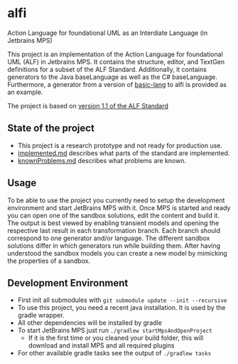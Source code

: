 # alfi

Action Language for foundational UML as an Interdiate Language (in Jetbrains MPS)

This project is an implementation of the Action Language for foundational UML (ALF) in Jetbrains MPS.
It contains the structure, editor, and TextGen definitions for a subset of the ALF Standard.
Additionally, it contains generators to the Java baseLanguage as well as the C# baseLanguage.
Furthermore, a generator from a version of [basic-lang](./basic-lang/) to alfi is provided as an example.

The project is based on [version 1.1 of the ALF Standard](http://www.omg.org/spec/ALF/1.1)

## State of the project

- This project is a research prototype and not ready for production use.
- [implemented.md](implemented.md) describes what parts of the standard are implemented.
- [knownProblems.md](knownProblems.md) describes what problems are known.

## Usage

To be able to use the project you currently need to setup the development environment and start JetBrains MPS with it.
Once MPS is started and ready you can open one of the sandbox solutions, edit the content and build it.
The output is best viewed by enabling transient models and opening the respective last result in each transformation branch.
Each branch should correspond to one generator and/or language.
The different sandbox solutions differ in which generators run while building them.
After having understood the sandbox models you can create a new model by mimicking the properties of a sandbox.

## Development Environment

- First init all submodules with `git submodule update --init --recursive`
- To use this project, you need a recent java installation. It is used by the gradle wrapper.
- All other dependencies will be installed by gradle
- To start JetBrains MPS just run `./gradlew startMpsAndOpenProject`
  - If it is the first time or you cleaned your build folder, this will download and install MPS and all required plugins
- For other available gradle tasks see the output of `./gradlew tasks`
